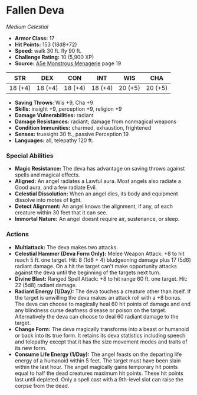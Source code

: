 # Fallen Deva

*Medium* *Celestial*

- **Armor Class:** 17
- **Hit Points:** 153 (18d8+72)
- **Speed:** walk 30 ft. fly 90 ft.
- **Challenge Rating:** 10 (5,900 XP)
- **Source:** [A5e Monstrous Menagerie](https://enpublishingrpg.com/products/level-up-monstrous-menagerie-a5e) page 19

| STR | DEX | CON | INT | WIS | CHA |
| --- | --- | --- | --- | --- | --- |
| 18 (+4) | 18 (+4) | 18 (+4) | 18 (+4) | 20 (+5) | 20 (+5) |

- **Saving Throws**: Wis +9, Cha +9
- **Skills:** insight +9, perception +9, religion +9
- **Damage Vulnerabilities:** radiant
- **Damage Resistances:** radiant; damage from nonmagical weapons
- **Condition Immunities:** charmed, exhaustion, frightened
- **Senses:** truesight 30 ft., passive Perception 19
- **Languages:** all, telepathy 120 ft.
### Special Abilities
- **Magic Resistance:** The deva has advantage on saving throws against spells and magical effects.
- **Aligned:** An angel radiates a Lawful aura. Most angels also radiate a Good aura, and a few radiate Evil.
- **Celestial Dissolution:** When an angel dies, its body and equipment dissolve into motes of light.
- **Detect Alignment:** An angel knows the alignment, if any, of each creature within 30 feet that it can see.
- **Immortal Nature:** An angel doesnt require air, sustenance, or sleep.
### Actions
- **Multiattack:** The deva makes two attacks.
- **Celestial Hammer (Deva Form Only):** Melee Weapon Attack: +8 to hit  reach 5 ft.  one target. Hit: 8 (1d8 + 4) bludgeoning damage plus 17 (5d6) radiant damage. On a hit  the target can't make opportunity attacks against the deva until the beginning of the targets next turn.
- **Divine Blast:** Ranged Spell Attack: +8 to hit  range 60 ft.  one target. Hit: 22 (5d8) radiant damage.
- **Radiant Energy (1/Day):** The deva touches a creature other than itself. If the target is unwilling  the deva makes an attack roll with a +8 bonus. The deva can choose to magically heal 60 hit points of damage and end any blindness  curse  deafness  disease  or poison on the target. Alternatively  the deva can choose to deal 60 radiant damage to the target.
- **Change Form:** The deva magically transforms into a beast or humanoid or back into its true form. It retains its deva statistics  including speech and telepathy  except that it has the size  movement modes  and traits of its new form.
- **Consume Life Energy (1/Day):** The angel feasts on the departing life energy of a humanoid within 5 feet. The target must have been slain within the last hour. The angel magically gains temporary hit points equal to half the dead creatures maximum hit points. These hit points last until depleted. Only a spell cast with a 9th-level slot can raise the corpse from the dead.


